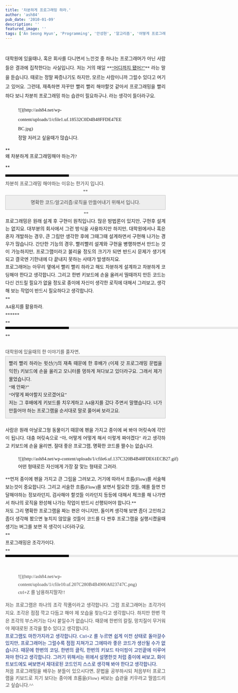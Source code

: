 ```yaml
---
title: '차분하게 프로그래밍 하라.'
author: 'ash84'
pub_date: '2010-01-09'
description: ''
featured_image: ''
tags: ['An Seong Hyun', 'Programming', '안성현', '알고리즘', '어떻게 프로그래밍하는가?', '차분하게 프로그래밍 하라']
---
```



<div style="LINE-HEIGHT: 2; TEXT-ALIGN: justify"><span style="FONT-SIZE: 11pt"><span style="FONT-FAMILY: Dotum"></span></span> </div>  
<div style="LINE-HEIGHT: 2; TEXT-ALIGN: justify"><span style="FONT-SIZE: 11pt"><span style="FONT-FAMILY: Dotum">대학원에 있을때나, 혹은 회사를 다니면서 느낀것 중 하나는 프로그래머가 아닌 사람들은 결과에 집착한다는 사실입니다. 저는 거의 매일 **<u>“어디까지 됐어?”</u>** 라는 말을 듣습니다. 때로는 정말 짜증나기도 하지만, 모르는 사람이니까 그럴수 있다고 여기고 있어요. 그런데, 재촉하면 자꾸만 빨리 빨리 해야할것 같아서 프로그래밍을 빨리 하다 보니 차분히 프로그래밍 하는 습관이 필요하구나. 라는 생각이 들더라구요.<figure class="wp-caption aligncenter" style="width: 331px">![](http://ash84.net/wp-content/uploads/1/cfile1.uf.18532C0D4B48FFDE47EEBC.jpg)<figcaption class="wp-caption-text">정말 저러고 싶을때가 많습니다.</figcaption></figure>

</span></span></div>  
<div style="TEXT-ALIGN: justify">  
</div>**  
<div style="TEXT-ALIGN: justify"><span class="Apple-style-span" style="FONT-SIZE: 15px; LINE-HEIGHT: 22px; FONT-FAMILY: Dotum">왜 차분하게 프로그래밍해야 하는가?

</span></div>**  
<div>  
<div>  
<div style="PADDING-RIGHT: 6px; PADDING-LEFT: 6px; MARGIN-BOTTOM: 10px; PADDING-BOTTOM: 3px; FONT: bold 1pt/1 나눔고딕, sans-serif; BORDER-LEFT: rgb(0,0,0) 200px solid; WIDTH: 690px; COLOR: rgb(255,255,255); PADDING-TOP: 3px; HEIGHT: 1px; BACKGROUND-COLOR: rgb(232,232,232); TEXT-ALIGN: justify"><span style="FONT-SIZE: 11pt"><span style="FONT-SIZE: 10pt"><span style="FONT-SIZE: 11pt"><span style="FONT-SIZE: 10pt"><span style="FONT-SIZE: 10pt"><span style="FONT-FAMILY: Batang"><span style="FONT-SIZE: 11pt"><span style="FONT-SIZE: 1pt"></span></span></span></span></span></span></span></span></div></div></div>  
<div style="LINE-HEIGHT: 2">  
<div>  
<div style="LINE-HEIGHT: 1.7">  
<div style="TEXT-ALIGN: justify"><span class="Apple-style-span" style="FONT-SIZE: 15px; COLOR: rgb(71,71,71); LINE-HEIGHT: 24px; FONT-FAMILY: Dotum">차분히 프로그래밍 해야하는 이유는 한가지 입니다. </span></div>  
<div style="TEXT-ALIGN: justify"><font class="Apple-style-span" color="#474747" face="Dotum" size="4"><span class="Apple-style-span" style="FONT-SIZE: 15px; LINE-HEIGHT: 24px"></span></font></div>  
<div style="TEXT-ALIGN: center"><span class="Apple-style-span" style="FONT-SIZE: 15px; COLOR: rgb(71,71,71); LINE-HEIGHT: 24px; FONT-FAMILY: Dotum">**  
<div class="txc-textbox" style="BORDER-RIGHT: rgb(193,193,193) 1px solid; PADDING-RIGHT: 10px; BORDER-TOP: rgb(193,193,193) 1px solid; PADDING-LEFT: 10px; PADDING-BOTTOM: 10px; BORDER-LEFT: rgb(193,193,193) 1px solid; PADDING-TOP: 10px; BORDER-BOTTOM: rgb(193,193,193) 1px solid; BACKGROUND-COLOR: rgb(238,238,238)">명확한 코드/알고리즘/로직을 만들어내기 위해서 입니다.</div> **</span></div>  
<div style="TEXT-ALIGN: justify">  
</div><span style="FONT-FAMILY: Dotum">  
<div style="TEXT-ALIGN: justify"><span class="Apple-style-span" style="FONT-SIZE: 15px; LINE-HEIGHT: 24px">프로그래밍은 원래 설계 후 구현이 원칙입니다. 많은 방법론이 있지만, 구현후 설계는 없지요. 대부분의 회사에서 그런 방식을 사용하지만 하지만, 대학원에서나 혹은 혼자 개발하는 경우, 큰 그림만 생각한 후에 그때그때 설계하면서 구현해 나가는 경우가 많습니다. 간단한 기능의 경우, 빨리빨리 설계와 구현을 병행하면서 만드는 것이 가능하지만, 프로그램이라고 불리울 정도의 크기가 되면 반드시 문제가 생기게 되고 결국엔 기한내에 다 끝내지 못하는 사태가 발생하지요. </span></div></span>  
<div style="TEXT-ALIGN: justify">  
</div><span style="FONT-SIZE: 11pt">  
<div style="TEXT-ALIGN: justify"><span class="Apple-style-span" style="FONT-FAMILY: Dotum">프로그래머는 아무리 옆에서 빨리 빨리 하라고 해도 차분하게 설계하고 차분하게 코딩해야 한다고 생각합니다. 그리고 한번 키보드에 손을 올려서 띨때까지 만든 코드는 다신 건드릴 필요가 없을 정도로 종이에 자신이 생각한 로직에 대해서 그려보고, 생각해 보는 작업이 반드시 필요하다고 생각합니다. </span></div><span style="FONT-FAMILY: Dotum">  
<div style="TEXT-ALIGN: justify">  
</div>**  
<div style="TEXT-ALIGN: justify">A4용지를 활용하라. </div>******  
<div>**  
<div style="PADDING-RIGHT: 6px; PADDING-LEFT: 6px; MARGIN-BOTTOM: 10px; PADDING-BOTTOM: 3px; FONT: bold 1pt/1 나눔고딕, sans-serif; BORDER-LEFT: rgb(0,0,0) 200px solid; WIDTH: 690px; COLOR: rgb(255,255,255); PADDING-TOP: 3px; HEIGHT: 1px; BACKGROUND-COLOR: rgb(232,232,232); TEXT-ALIGN: justify"><span style="FONT-SIZE: 11pt"><span style="FONT-SIZE: 10pt"><span style="FONT-SIZE: 11pt"><span style="FONT-SIZE: 10pt"><span style="FONT-SIZE: 10pt"><span style="FONT-FAMILY: Batang"><span style="FONT-SIZE: 11pt"><span style="FONT-SIZE: 1pt"></span></span></span></span></span></span></span></span></div>**  
<div style="LINE-HEIGHT: 1.7">  
<div style="TEXT-ALIGN: justify"><span class="Apple-style-span" style="FONT-WEIGHT: bold"><font color="#474747">﻿</font><span style="FONT-SIZE: 10pt"><font color="#474747">﻿</font><span style="FONT-FAMILY: Dotum"><font color="#474747">﻿</font><span style="FONT-SIZE: 10pt"><font color="#474747">﻿ </font></span></span></span></span></div><span style="FONT-FAMILY: Dotum">  
<div style="TEXT-ALIGN: justify"><span style="FONT-FAMILY: Dotum"><span style="FONT-SIZE: 11pt"><font color="#474747">대학원에 있을때의 한 이야기를 풀자면, ﻿</font></span></span><span style="FONT-SIZE: 10pt"><span style="FONT-FAMILY: Dotum"><span style="FONT-SIZE: 11pt"><font color="#474747">﻿</font></span></span><span style="FONT-FAMILY: Dotum"><span style="FONT-FAMILY: Dotum"><span style="FONT-SIZE: 11pt"><font color="#474747">﻿</font></span></span><span style="FONT-SIZE: 10pt"><font color="#474747"><span style="FONT-FAMILY: Dotum"><span style="FONT-SIZE: 11pt">﻿ </span></span></font></span></span></span></div></span>  
<div style="TEXT-ALIGN: justify">  
</div><span style="FONT-FAMILY: Dotum">  
<div style="TEXT-ALIGN: justify"></div></span>  
<div class="txc-textbox" style="BORDER-RIGHT: rgb(193,193,193) 1px solid; PADDING-RIGHT: 10px; BORDER-TOP: rgb(193,193,193) 1px solid; PADDING-LEFT: 10px; PADDING-BOTTOM: 10px; BORDER-LEFT: rgb(193,193,193) 1px solid; PADDING-TOP: 10px; BORDER-BOTTOM: rgb(193,193,193) 1px solid; BACKGROUND-COLOR: rgb(238,238,238)"><span style="FONT-FAMILY: Dotum">  
<div style="TEXT-ALIGN: justify">빨리 빨리 하라는 윗선(?)의 재촉 때문에 한 후배가 (이제 갓 프로그래밍 문법을 익힌) 키보드에 손을 올리고 모니터를 멍하게 쳐다보고 있더라구요. 그래서 제가 물었습니다.</div></span>  
<div style="TEXT-ALIGN: justify">  
</div><span style="FONT-FAMILY: Dotum">  
<div style="TEXT-ALIGN: justify">“왜 안짜?”</div></span><span style="FONT-FAMILY: Dotum">  
<div style="TEXT-ALIGN: justify">“어떻게 짜야할지 모르겠어요”</div></span>  
<div style="TEXT-ALIGN: justify">  
</div><span style="FONT-FAMILY: Dotum">  
<div style="TEXT-ALIGN: justify">저는 그 후배에게 키보드를 치우게하고 A4용지를 갔다 주면서 말했습니다. 너가 만들어야 하는 프로그램을 순서대로 말로 풀어써 보라고요.</div></span></div><span style="FONT-FAMILY: Dotum">  
<div style="TEXT-ALIGN: justify">  </div><span style="FONT-SIZE: 11pt">  
<div style="TEXT-ALIGN: justify">  
</div><font face="돋움">  
<div style="TEXT-ALIGN: justify">사람은 원래 아날로그형 동물이기 때문에 펜을 가지고 종이에 써 봐야 머릿속에 각인이 됩니다. 대충 머릿속으로 “아, 어떻게 어떻게 해서 이렇게 짜야겠다” 라고 생각하고 키보드에 손을 올리면, 절대 좋은 프로그램, 명확한 코드를 짤수는 없습니다. <figure class="wp-caption aligncenter" style="width: 519px">![](http://ash84.net/wp-content/uploads/1/cfile6.uf.137C320B4B48FDE61ECB27.gif)<figcaption class="wp-caption-text">어떤 형태로든 자신에게 가장 잘 맞는 형태로 그려라. </figcaption></figure>  
**먼저 종이에 펜을 가지고 큰 그림을 그려보고, 거기에 따라서 흐름(Flow)를 서술해 보는것이 중요합니다. 그리고 서술한 흐름(Flow)를 보면서 필요한 것들, 예를 들면 전달해야하는 정보라던지, 검사해야 할것들 이라던지 등등에 대해서 체크를 해 나가면서 하나의 로직을 완성해 나가는 작업이 반드시 선행되어야 합니다.** 

</div>  
<div style="TEXT-ALIGN: justify">  
</div>  
<div style="TEXT-ALIGN: justify">저도 그리 명확한 프로그램을 짜는 편은 아니지만, 돌이켜 생각해 보면 좀더 고민하고 좀더 생각해 봤으면 놓치지 않았을 것들이 코드를 다 짠후 프로그램을 실행시켰을때 생기는 버그를 보면 꼭 생각이 나더라구요. </div>  
<div style="TEXT-ALIGN: justify">  
</div>**  
<div style="TEXT-ALIGN: justify">프로그래밍은 조각가이다. </div>**</font>  
<div>  
<div style="PADDING-RIGHT: 6px; PADDING-LEFT: 6px; MARGIN-BOTTOM: 10px; PADDING-BOTTOM: 3px; FONT: bold 1pt/1 나눔고딕, sans-serif; BORDER-LEFT: rgb(0,0,0) 200px solid; WIDTH: 690px; COLOR: rgb(255,255,255); PADDING-TOP: 3px; HEIGHT: 1px; BACKGROUND-COLOR: rgb(232,232,232); TEXT-ALIGN: justify"><span style="FONT-SIZE: 11pt"><span style="FONT-SIZE: 10pt"><span style="FONT-SIZE: 11pt"><span style="FONT-SIZE: 10pt"><span style="FONT-SIZE: 10pt"><span style="FONT-FAMILY: Batang"><span style="FONT-SIZE: 11pt"><span style="FONT-SIZE: 1pt"></span></span></span></span></span></span></span></span></div></div></span></span></div></div></span></span></div></div></div>  
<div style="LINE-HEIGHT: 2">  
<div>  
<div style="LINE-HEIGHT: 1.7"><span style="FONT-SIZE: 11pt"><span style="FONT-FAMILY: Dotum">  
<div>  
<div style="LINE-HEIGHT: 1.7">  
<div>  
<div style="LINE-HEIGHT: 1.7; TEXT-ALIGN: justify"><span style="FONT-FAMILY: Dotum"><font color="#474747"><span style="FONT-SIZE: 11pt">﻿</span></font><span style="FONT-SIZE: 10pt"><font color="#474747"><span style="FONT-SIZE: 11pt">﻿</span></font><span style="FONT-FAMILY: Dotum"><font color="#474747"><span style="FONT-SIZE: 11pt">﻿</span></font><span style="FONT-SIZE: 10pt"><font color="#474747"><span style="FONT-SIZE: 11pt">﻿</span></font></span></span></span></span><font class="Apple-style-span" color="#474747"><figure class="wp-caption aligncenter" style="width: 402px">![](http://ash84.net/wp-content/uploads/1/cfile10.uf.207C280B4B4900A023747C.png)<figcaption class="wp-caption-text">ctrl+Z 를 남용하지말자!!</figcaption></figure>  
</font></div>  
<div style="LINE-HEIGHT: 1.7; TEXT-ALIGN: justify"><span style="FONT-FAMILY: Dotum"><span style="FONT-SIZE: 10pt"><span style="FONT-FAMILY: Dotum"><span style="FONT-SIZE: 10pt"><font color="#474747"><span style="FONT-SIZE: 11pt">저는 프로그램은 하나의 조각 작품이라고 생각합니다. 그럼 프로그래머는 조각가이지요. 조각은 점점 깍고 다듬고 해야 제 모습을 찾는다고 생각합니다. 하지만 한번 깍은 조각의 부스러기는 다시 붙일수가 없습니다. 때문에 한번의 칼질, 망치질이 무거워야 제대로된 조각을 할수 있다고 생각합니다. </span></font></span></span></span></span>  
</div>  
<div style="LINE-HEIGHT: 1.7; TEXT-ALIGN: justify"><font class="Apple-style-span" color="#474747" size="3"><span class="Apple-style-span" style="FONT-SIZE: 13px; LINE-HEIGHT: 22px">  
</span></font></div>  
<div style="LINE-HEIGHT: 1.7; TEXT-ALIGN: justify"><font class="Apple-style-span" color="#112a75" size="3"><span class="Apple-style-span" style="FONT-SIZE: 13px; LINE-HEIGHT: 22px"><span style="FONT-SIZE: 11pt">프로그램도 마찬가지라고 생각합니다. Ctrl+Z 를 누르면 쉽게 이전 상태로 돌아갈수 있지만, 프로그래머는 그럴수록 점점 지쳐가고 그에따라 좋은 코드가 생산될 수가 없습니다. 때문에 한번의 코딩, 한번의 클릭, 한번의 키보드 타이핑이 고민끝에 이루어져야 한다고 생각합니다. 그러기 위해서는 위에서 설명한것 처럼 종이에 써보고, 화이트보드에도 써보면서 제대로된 코드인지 스스로 생각해 봐야 한다고 생각합니다. </span></span></font></div>  
<div style="LINE-HEIGHT: 1.7; TEXT-ALIGN: justify"><font class="Apple-style-span" color="#474747"><span class="Apple-style-span" style="LINE-HEIGHT: 22px">  
</span></font></div>  
<div style="LINE-HEIGHT: 1.7; TEXT-ALIGN: justify"><font class="Apple-style-span" color="#474747"><span class="Apple-style-span" style="LINE-HEIGHT: 22px">처음 프로그래밍을 배우는 분들이 있으시다면, 문법을 공부하시되 처음부터 프로그램을 키보드로 치기 보다는 종이에 흐름을(Flow) 써보는 습관을 키우라고 말씀드리고 싶습니다.^^ </span></font></div></div>  
<div style="TEXT-ALIGN: justify">  
</div></div></div></span></span></div></div></div>  
<div style="LINE-HEIGHT: 2">  
<div>  
<div style="LINE-HEIGHT: 1.7"><span style="FONT-SIZE: 11pt"><span style="FONT-FAMILY: Dotum">  
<div>  
<div style="LINE-HEIGHT: 1.7">  
</div></div></span></span></div></div></div>  
<div style="LINE-HEIGHT: 2">  
<div>  
<div style="LINE-HEIGHT: 1.7"> 

</div></div></div>  
<div>  
</div>


